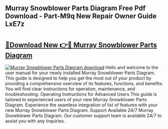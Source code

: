 ## Murray Snowblower Parts Diagram Free Pdf Download - Part-M9q New Repair Owner Guide LxE7z

# <h2><a href="http://dfhoc9l.blite.top/?on=Murray+Snowblower+Parts+Diagram">🔗Download New 👉🔴 Murray Snowblower Parts Diagram</a></h2>

[![Murray Snowblower Parts Diagram download](https://i.imgur.com/lujVjoI.png)](http://dfhoc9l.blite.top/?on=Murray+Snowblower+Parts+Diagram)
Hello and welcome to the user manual for your newly installed Murray Snowblower Parts Diagram. This guide is designed to help you get the most out of your product by providing a comprehensive overview of its features, functions, and benefits. You will find clear instructions for operation, maintenance, and troubleshooting. Operating Instructions for Advanced Users This guide is tailored to experienced users of your new Murray Snowblower Parts Diagram. Experience the seamless integration of list of features with your new Murray Snowblower Parts Diagram. Support Available 24/7 Murray Snowblower Parts Diagram. Our customer support team is available 24/7 to assist you with any inquiries.
